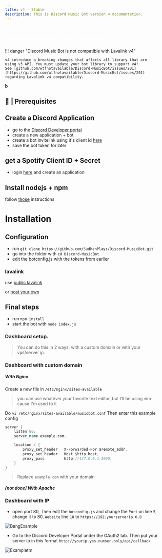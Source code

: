 ```yaml
---
title: v4 - Stable
description: This is Discord Music Bot version 4 documentation.
---
```



<h1 style="font-family:Nunito Sans;font-size: 2.0em;font-weight: bold;color: white;">Discord Music Bot version 4</h1>

!!! danger "Discord Music Bot is not compatible with Lavalink v4"

    v4 introduce a breaking changes that affects all library that are using v3 API. You must update your bot library to support v4!
    See [github.com/wtfnotavailable/Discord-MusicBot/issues/201](https://github.com/wtfnotavailable/Discord-MusicBot/issues/201) regarding Lavalink v4 compatibility.

**b**

## 🚧 | Prerequisites
## Create a Discord Application
- go to the [Discord Developer portal](https://discord.com/developers/applications)
- create a new application + bot
- create a bot invitelink using it's client id [here](https://discordapi.com/permissions.html)
- save the bot token for later
## get a Spotify Client ID + Secret
- login [here](https://developer.spotify.com/dashboard/) and create an application
## Install nodejs + npm
follow [those](https://github.com/nodesource/distributions) instructions

# Installation

## Configuration
- run `git clone https://github.com/SudhanPlayz/Discord-MusicBot.git`
- go into the folder with `cd Discord-MusicBot`
- edit the botconfig.js with the tokens from earlier

### lavalink
use [public lavalink](https://lavalink-list.darrennathanael.com/)


or [host your own](https://code.darrennathanael.com/how-to-lavalink)

## Final steps
- run `npm install`
- start the bot with `node index.js`

### Dashboard setup.
> You can do this in 2 ways, with a custom domain or with your vps/server ip.

### Dashboard with custom domain
##### With Nginx

Create a new file in `/etc/nginx/sites-available`
> you can use whatever your favorite text editor, but I'll be using vim cause I'm used to it


Do `vi /etc/nginx/sites-available/musicbot.conf`
Then enter this example config
```c
server {
    listen 80;
    server_name example.com;

    location / {
        proxy_set_header   X-Forwarded-For $remote_addr;
        proxy_set_header   Host $http_host;
        proxy_pass         http://127.0.0.1:3000;
    }
}
```
> Replace `example.com` with your domain

##### [not done] With Apache

### Dashboard with IP

* open port 80, Then edit the `botconfig.js` and change the `Port` on line `5`, change it to 80, `Website` line `18` to `https://192.yourserverip.0.0`

![BangExample](https://i.imgur.com/4t4Zm2a.png)

* Go to the Discord Developer Portal under the OAuth2 tab. Then put your server ip in this format `http://yourip.yes.number.only/api/callback`

![Exampletm](https://i.imgur.com/JmxmdM0.png)